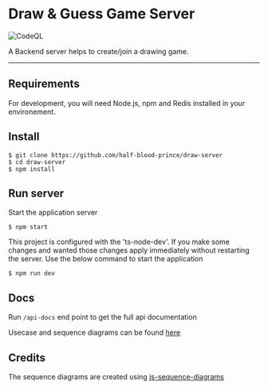# Draw & Guess Game Server

![CodeQL](https://github.com/half-blood-prince/draw-server/workflows/CodeQL/badge.svg?branch=master)

A Backend server helps to create/join a drawing game.

---

## Requirements

For development, you will need Node.js, npm and Redis installed in your environement.

## Install

    $ git clone https://github.com/half-blood-prince/draw-server
    $ cd draw-server
    $ npm install

## Run server

Start the application server

    $ npm start

This project is configured with the 'ts-node-dev'. If you make some changes and wanted those changes apply immediately without restarting the server. Use the below command to start the application

    $ npm run dev

## Docs

Run `/api-docs` end point to get the full api documentation

Usecase and sequence diagrams can be found [here](https://half-blood-prince.github.io/draw-server)

## Credits

The sequence diagrams are created using [js-sequence-diagrams](https://bramp.github.io/js-sequence-diagrams/)
